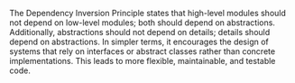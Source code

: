 The Dependency Inversion Principle states that high-level modules should not depend on low-level modules; both should depend on abstractions. Additionally, abstractions should not depend on details; details should depend on abstractions. In simpler terms, it encourages the design of systems that rely on interfaces or abstract classes rather than concrete implementations. This leads to more flexible, maintainable, and testable code.

